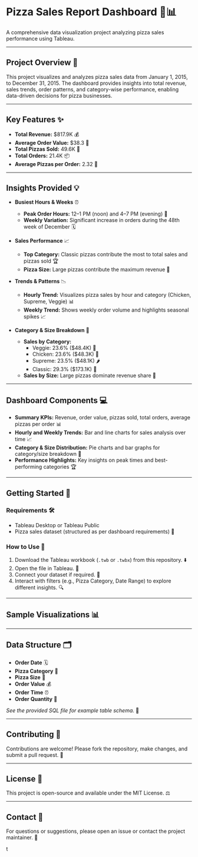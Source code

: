 

# Pizza Sales Report Dashboard 🍕📊

A comprehensive data visualization project analyzing pizza sales performance using Tableau.

---

## **Project Overview** 🚀

This project visualizes and analyzes pizza sales data from January 1, 2015, to December 31, 2015. The dashboard provides insights into total revenue, sales trends, order patterns, and category-wise performance, enabling data-driven decisions for pizza businesses.

---

## **Key Features** ✨

- **Total Revenue:** $817.9K 💰
- **Average Order Value:** $38.3 💸
- **Total Pizzas Sold:** 49.6K 🍕
- **Total Orders:** 21.4K 📦
- **Average Pizzas per Order:** 2.32 🔢

---

## **Insights Provided** 💡

- **Busiest Hours & Weeks** ⏰
  - **Peak Order Hours:** 12–1 PM (noon) and 4–7 PM (evening) 🌆
  - **Weekly Variation:** Significant increase in orders during the 48th week of December 🗓️

- **Sales Performance** 📈
  - **Top Category:** Classic pizzas contribute the most to total sales and pizzas sold 🏆
  - **Pizza Size:** Large pizzas contribute the maximum revenue 🍕

- **Trends & Patterns** 📉
  - **Hourly Trend:** Visualizes pizza sales by hour and category (Chicken, Supreme, Veggie) 📊
  - **Weekly Trend:** Shows weekly order volume and highlights seasonal spikes 📈

- **Category & Size Breakdown** 🍕
  - **Sales by Category:** 
    - Veggie: 23.6% ($48.4K) 🥗
    - Chicken: 23.6% ($48.3K) 🐔
    - Supreme: 23.5% ($48.1K) 🌶️
    - Classic: 29.3% ($173.1K) 🧀
  - **Sales by Size:** Large pizzas dominate revenue share 🍕

---

## **Dashboard Components** 💻

- **Summary KPIs:** Revenue, order value, pizzas sold, total orders, average pizzas per order 📊
- **Hourly and Weekly Trends:** Bar and line charts for sales analysis over time 📈
- **Category & Size Distribution:** Pie charts and bar graphs for category/size breakdown 🍕
- **Performance Highlights:** Key insights on peak times and best-performing categories 🏆

---

## **Getting Started** 🚀

### **Requirements** 🛠️

- Tableau Desktop or Tableau Public
- Pizza sales dataset (structured as per dashboard requirements) 🍕

### **How to Use** 📝

1. Download the Tableau workbook (`.twb` or `.twbx`) from this repository. ⬇️
2. Open the file in Tableau. 📂
3. Connect your dataset if required. 🔗
4. Interact with filters (e.g., Pizza Category, Date Range) to explore different insights. 🔍

---

## **Sample Visualizations** 📊

> 

---

## **Data Structure** 🗂️

- **Order Date** 🗓️
- **Pizza Category** 🍕
- **Pizza Size** 📏
- **Order Value** 💰
- **Order Time** ⏰
- **Order Quantity** 🔢

*See the provided SQL file for example table schema.* 📜

---

## **Contributing** 🤝

Contributions are welcome! Please fork the repository, make changes, and submit a pull request. 🍴

---

## **License** 📜

This project is open-source and available under the MIT License. ⚖️

---

## **Contact** 📧

For questions or suggestions, please open an issue or contact the project maintainer. 💬

t
